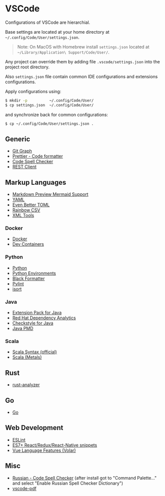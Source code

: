 # VSCode

Configurations of VSCode are hierarchial.

Base settings are located at your home directory at `~/.config/Code/User/settings.json`.

> Note:
> On MacOS with Homebrew install `settings.json` located at `~/Library/Application\ Support/Code/User/`.

Any project can override them by adding file `.vscode/settings.json` into the project root directory.

Also `settings.json` file contain common IDE configurations and extensions configurations.

Apply configurations using:

```sh
$ mkdir -p          ~/.config/Code/User/
$ cp settings.json  ~/.config/Code/User/
```

and synchronize back for common configurations:

```sh
$ cp ~/.config/Code/User/settings.json .
```

## Generic

-   [Git Graph](https://marketplace.visualstudio.com/items?itemName=mhutchie.git-graph)
-   [Prettier - Code formatter](https://marketplace.visualstudio.com/items?itemName=esbenp.prettier-vscode)
-   [Code Spell Checker](https://marketplace.visualstudio.com/items?itemName=streetsidesoftware.code-spell-checker)
-   [REST Client](https://marketplace.visualstudio.com/items?itemName=humao.rest-client)

## Markup Languages

-   [Markdown Preview Mermaid Support](https://marketplace.visualstudio.com/items?itemName=bierner.markdown-mermaid)
-   [YAML](https://marketplace.visualstudio.com/items?itemName=redhat.vscode-yaml)
-   [Even Better TOML](https://marketplace.visualstudio.com/items?itemName=tamasfe.even-better-toml)
-   [Rainbow CSV](https://marketplace.visualstudio.com/items?itemName=mechatroner.rainbow-csv)
-   [XML Tools](https://marketplace.visualstudio.com/items?itemName=DotJoshJohnson.xml)

### Docker

-   [Docker](https://marketplace.visualstudio.com/items?itemName=ms-azuretools.vscode-docker)
-   [Dev Containers](https://marketplace.visualstudio.com/items?itemName=ms-vscode-remote.remote-containers)

### Python

-   [Python](https://marketplace.visualstudio.com/items?itemName=ms-python.python)
-   [Python Environments](https://marketplace.visualstudio.com/items?itemName=ms-python.vscode-python-envs)
-   [Black Formatter](https://marketplace.visualstudio.com/items?itemName=ms-python.black-formatter)
-   [Pylint](https://marketplace.visualstudio.com/items?itemName=ms-python.pylint)
-   [isort](https://marketplace.visualstudio.com/items?itemName=ms-python.isort)

### Java

-   [Extension Pack for Java](https://marketplace.visualstudio.com/items?itemName=vscjava.vscode-java-pack)
-   [Red Hat Dependency Analytics](https://marketplace.visualstudio.com/items?itemName=redhat.fabric8-analytics)
-   [Checkstyle for Java](https://marketplace.visualstudio.com/items?itemName=shengchen.vscode-checkstyle)
-   [Java PMD](https://marketplace.visualstudio.com/items?itemName=cracrayol.java-pmd)

### Scala

-   [Scala Syntax (official)](https://marketplace.visualstudio.com/items?itemName=scala-lang.scala)
-   [Scala (Metals)](https://marketplace.visualstudio.com/items?itemName=scalameta.metals)

## Rust

-   [rust-analyzer](https://marketplace.visualstudio.com/items?itemName=rust-lang.rust-analyzer)

## Go

-   [Go](https://marketplace.visualstudio.com/items?itemName=golang.go)

## Web Development

-   [ESLint](https://marketplace.visualstudio.com/items?itemName=dbaeumer.vscode-eslint)
-   [ES7+ React/Redux/React-Native snippets](https://marketplace.visualstudio.com/items?itemName=dsznajder.es7-react-js-snippets)
-   [Vue Language Features (Volar)](https://marketplace.visualstudio.com/items?itemName=Vue.volar)

## Misc

-   [Russian - Code Spell Checker](https://marketplace.visualstudio.com/items?itemName=streetsidesoftware.code-spell-checker-russian)
    (after install got to "Command Palette..." and select "Enable Russian Spell Checker Dictionary")
-   [vscode-pdf](https://marketplace.visualstudio.com/items?itemName=tomoki1207.pdf)
